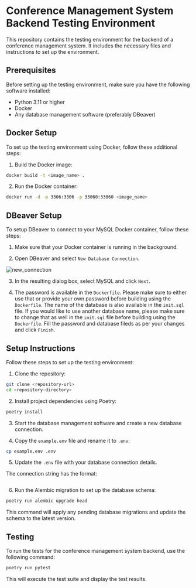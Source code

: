 # Conference Management System Backend Testing Environment

This repository contains the testing environment for the backend of a conference management system. It includes the necessary files and instructions to set up the environment.

## Prerequisites

Before setting up the testing environment, make sure you have the following software installed:

- Python 3.11 or higher
- Docker
- Any database management software (preferably DBeaver)

## Docker Setup

To set up the testing environment using Docker, follow these additional steps:

1. Build the Docker image:

```bash
docker build -t <image_name> .
```

2. Run the Docker container:

```bash
docker run -d -p 3306:3306 -p 33060:33060 <image_name>
```

## DBeaver Setup

To setup DBeaver to connect to your MySQL Docker container, follow these steps:

1. Make sure that your Docker container is running in the background.

2. Open DBeaver and select `New Database Connection`.

![new_connection](https://github.com/gokudaisensei/conference-backend-test/assets/87324237/6d0d7a0c-0100-426b-a335-377d2c40bbcf)

3. In the resulting dialog box, select MySQL and click `Next`.

4. The password is available in the `Dockerfile`. Please make sure to either use that or provide your own password before building using the `Dockerfile`. The name of the database is also available in the `init.sql` file. If you would like to use another database name, please make sure to change that as well in the `init.sql` file before building using the `Dockerfile`. Fill the password and database fileds as per your changes and click `Finish`.

## Setup Instructions

Follow these steps to set up the testing environment:

1. Clone the repository:

```bash
git clone <repository-url>
cd <repository-directory>
```

2. Install project dependencies using Poetry:

```bash
poetry install
```

3. Start the database management software and create a new database connection.

4. Copy the `example.env` file and rename it to `.env`:

```bash
cp example.env .env
```

5. Update the `.env` file with your database connection details.

The connection string has the format:
``` mysql+pymysql://root:<mysql_pwd>@localhost/<db_name>
```

6. Run the Alembic migration to set up the database schema:

```bash
poetry run alembic upgrade head
```

This command will apply any pending database migrations and update the schema to the latest version.

## Testing

To run the tests for the conference management system backend, use the following command:

```bash
poetry run pytest
```

This will execute the test suite and display the test results.
